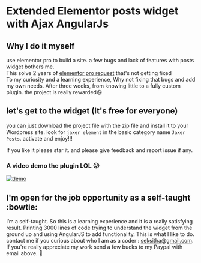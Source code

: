 # Extended Elementor posts widget with Ajax AngularJs
## Why I do it myself
use elementor pro to build a site. a few bugs and lack of features with posts widget bothers me. \
This solve 2 years of [elementor pro request](https://github.com/elementor/elementor/issues/1284) that's not getting fixed\
To my curiosity and a learning experience, Why not fixing that bugs and add my own needs. After three weeks, from knowing little to a fully custom plugin. the project is really rewarded:smiley: 



## let's get to the widget (It's free for everyone)

you can just download the project file with the zip file and install it to your Wordpress site. 
look for `jaxer element` in the basic category name `Jaxer Posts`. activate and enjoy!!!

If you like it please star it. and please give feedback and report issue if any.


### A video demo the plugin LOL :stuck_out_tongue_winking_eye:

<div align="left">
  <a href=https://www.youtube.com/watch?v=m3Usy1e2i2k" >
    <img src="http://img.youtube.com/vi/m3Usy1e2i2k/0.jpg" alt="demo">
  </a>
</div>

## I'm open for the job opportunity as a self-taught :bowtie:
I’m a self-taught. So this is a learning experience and it is a really satisfying result. Printing 3000 lines of code trying to understand the widget from the ground up and using AngularJS to add functionality. This is what I like to do. 
contact me if you curious about who I am as a coder : seksitha@gmail.com.\
If you're really appreciate my work send a few bucks to my Paypal with email above. :pray:
